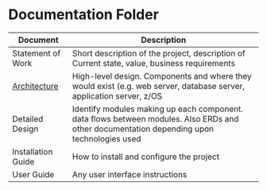 # Documentation Folder
| Document | Description |
|---|---|
| Statement of Work| Short description of the project, description of Current state, value, business requirements |
| [Architecture](https://github.com/muhammad-md/Zowe-explorer-extension-templates/blob/master/Documentation/Architecture.md) | High-level design.  Components and where they would exist (e.g. web server, database server, application server, z/OS |
| Detailed Design | Identify modules making up each component.  data flows between modules.  Also ERDs and other documentation depending upon technologies used |
| Installation Guide| How to install and configure the project |
| User Guide | Any user interface instructions |
